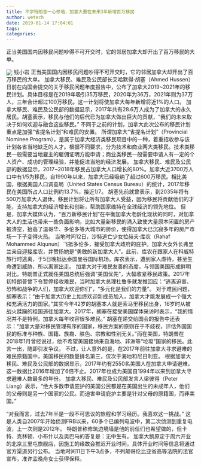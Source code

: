 ```yaml
---
title: 不学特朗普一心修墙，加拿大要在未来3年新增百万移民
author: wetech
date: 2019-01-14 17:04:01
tags: 
categories: 
---
```

正当美国国内因移民问题吵得不可开交时，它的邻居加拿大却开出了百万移民的大单。
<!-- more -->
<img align="center" border="0" src="https://imgcdn.yicai.com/uppics/images/2019/01/05bb520a97ca797e75ccea5ea91a8634.jpg" />
钱小岩
正当美国国内因移民问题吵得不可开交时，它的邻居加拿大却开出了百万移民的大单。
加拿大移民、难民及公民部长艾哈默得·胡塞（Ahmed Hussen）日前在向国会提交的关于移民问题年度报告中，公布了加拿大2019~2021年的移民计划。具体目标是在2019年吸引35万移民，2020年为36万，2021年则为37万人，三年合计超过100万移民。这一计划将使加拿大每年新增将近1%的人口。
加拿大移民、难民及公民部的数据显示，2017年共有28.6万人成为了加拿大的永久居民。胡塞表示，移民与他们的后代已为加拿大做出巨大的贡献，“我们的未来取决于如何欢迎与融合这些移民。”
不同于之前的计划，加拿大此次公布的移民计划重点是加强“省提名计划”和难民的安置。
所谓加拿大“省提名计划”（Provincial Nominee Program），是属于加拿大经济类移民项目中的一种，着重招收参与该计划各省当地缺乏的人才。根据不同要求，分为技术和商业两大类移民。技术类移民一般需要当地雇主的雇佣证明方能申请；商业类移民一般需要申请人有一定的个人资产、成功的管理经验，并能促进当地的经济发展。
加拿大移民、难民及公民部的数据显示，2017~2018年移民占加拿大人口增长的80%。加拿大近3700万人口中有1/5为移民，自1990年以来，加拿大已经吸纳了超过600万移民。相比美国，根据美国人口调查局（United States Census Bureau）的统计，2017年移民在美国所占人口比例约13.7%，接近1/7。
胡塞先前就曾表示，到2035年将有500万加拿大人退休。移民计划将让所有加拿大人受益，因为移民将贡献他们的才能，支持加拿大的经济增长和创新，帮助国家维持在全球经济的领先地位。
但是，加拿大媒体认为，“百万新移民计划”在平衡加拿大老龄化现状的同时，对加拿大人的生活也带来一些负面影响，比如大量新移民的涌入致使大量原本闲置的房产被清空，抬高了温哥华、多伦多等大城市的房价，使得加拿大已沉寂多年的房产市场一下子变得火热。
当地时间12日，沙特逃亡少女拉赫夫·库农（Rahaf Mohammed Alqunun）飞抵多伦多，接受加拿大政府的庇护。加拿大女外长弗里兰亲自迎接库农，并赞扬她是“勇敢的新加拿大人”。此前，库农在跟家人在科威特旅行时逃离，于5日晚抵达泰国曼谷国际机场。库农表示，遭到家人虐待，甚至生命遭到威胁，所以离家出走。
加拿大对于难民友善的态度，与邻国美国形成鲜明对比。特朗普正式就任美国总统后强调“美国优先”，大幅收紧移民政策。2017年初特朗普曾下令暂停接收难民，当时加拿大总理杜鲁多就发推回应：“逃离迫害、恐怖和战争的人们，加拿大欢迎你们”，“多元化是我们的力量”。
对于难民问题，胡塞表示：“由于加拿大历史上始终欢迎新成员加入，加拿大才能发展成一个强大和充满活力的国家。”其实今年42岁的胡塞本人就是索马里移民出身，16岁时从被战火蹂躏的祖国逃往加拿大。2017年，胡塞在接受美国媒体采访时表示，“我的情况并不是特例，加拿大每年收容很多难民。”
胡塞在递交给国会的报告中还表示：“加拿大是对移民管理有序的国家，移民方案的原则在于不歧视，评估外国国民的标准与种族、国籍、族裔、肤色、宗教和性别无关。”而在美国，特朗普在2018年1月曾经说过，他不希望美国接纳来自海地、非洲等“垃圾”国家的移民。此言一出，随即引发争议。
不过，让人意外的是，在2017年前往加拿大寻求避难的难民原籍国中，美国移民的数量排名第三，仅次于海地和尼日利亚。
根据加拿大移民、难民及公民部的数据显示，2017年约有2550名美国人在加拿大申请避难。这一数据比2016年增加了6倍不止。2017年也成为美国自1994年以来到加拿大寻求避难人数最多的年份。
加拿大移民、难民及公民部发言人梁彼得（Peter Liang）表示，“绝大多数申请庇护的美国公民都是在美国出生的未成年人，他们的父母则是另一个国家的公民。而迫害申请庇护主要是针对父母的原籍国，而非美国。”
 
 
“对我而言，过去7年半是一段不可思议的旅程和学习经历。我喜欢这一挑战。”
这是人类自2007年开始侦测FRB以来，60多个已编列电波中，第二次侦测到重复电波，上一次则是2012年。
特朗普称修筑边境墙是他的前任们也希望做的，但卡特、克林顿、小布什以及奥巴马的答复是：无中生有。
加拿大鹅原定于周六开业的北京三里屯旗舰店，因施工的缘故会推迟开业时间，具体开业时间等信息将通过官方渠道另行公布。
当地时间11日下午3点多，不列颠哥伦比亚省高等法院的法官宣布，准许孟晚舟女士获得保释。
